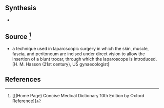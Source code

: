 ## Synthesis
- 
## Source [^1]
- a technique used in laparoscopic surgery in which the skin, muscle, fascia, and peritoneum are incised under direct vision to allow the insertion of a blunt trocar, through which the laparoscope is introduced. \[H. M. Hasson (21st century), US gynaecologist]
## References

[^1]: [[(Home Page) Concise Medical Dictionary 10th Edition by Oxford Reference]]